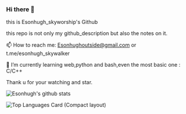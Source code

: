 ### Hi there 👋


this is Esonhugh_skyworship's Github 


this repo is not only my github_description but also the notes on it.


📫 How to reach me: Esonhughoutside@gmail.com or t.me/esonhugh_skywalker


🌱 I’m currently learning web,python and bash,even the most basic one : C/C++


Thank u for your watching and star.

![Esonhugh's github stats](https://github-readme-stats.vercel.app/api?username=esonhugh&show_icons=true&theme=tokyonight&count_private=true)


![Top Languages Card (Compact layout)](https://github-readme-stats.vercel.app/api/top-langs/?username=esonhugh&layout=compact)
<!--
**Esonhugh/Esonhugh** is a ✨ _special_ ✨ repository because its `README.md` (this file) appears on your GitHub profile.

Here are some ideas to get you started:

- 🔭 I’m currently working on ...
- 🌱 I’m currently learning ...
- 👯 I’m looking to collaborate on ...
- 🤔 I’m looking for help with ...
- 💬 Ask me about ...
- 📫 How to reach me: ...
- 😄 Pronouns: ...
- ⚡ Fun fact: ...
-->
